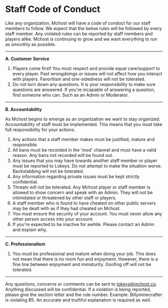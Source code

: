 # Staff Code of Conduct
Like any organization, Mchost will have a code of conduct for our staff members to follow. We expect that the below rules will be followed by every staff member. Any violated rules can be reported by staff members and players alike. Mchost is continuing to grow and we want everything to run as smoothly as possible.

***
**A. Customer Service**

1. Players come first! You must respect and provide equal care/support to every player. Past wrongdoings or issues will not affect how you interact with players. Favoritism and one-sidedness will not be tolerated.
2. Do not turn down any questions. It is your responsibility to make sure questions are answered. If you're incapable of answering a question, find someone who can. Such as an Admin or Moderator.

***
**B. Accountability**

As Mchost begins to emerge as an organization we want to stay organized. Accountability of staff must be implemented. This means that you must take full responsibility for your actions.

1. Any actions that a staff member makes must be justified, mature and responsible.
2. All bans must be recorded in the 'mod' channel and must have a valid reason. Any bans not recorded will be found out.
3. Any issues that you may have towards another staff member or player must be reported to Lokeys. Do not attempt to make the situation worse. Backstabbing will not be tolerated. 
4. Any information regarding private issues must be kept strictly confidential. 
5. Threats will not be tolerated. Any Mchost player or staff member is allowed to show concern and speak with an Admin. They will not be intimidated or threatened by other staff or players. 
6. A staff member who is found to have cheated on other public servers may be dealt with as if they had cheated on Mchost.
7. You must ensure the security of your account. You must never allow any other person access into your account. 
8. If you're expected to be inactive for awhile. Please contact an Admin and explain why.

***
**C. Professionalism**

1. You must be professional and mature when doing your job. This does not mean that there is no room fun and enjoyment. However, there is a fine line between enjoyment and immaturity. Goofing off will not be tolerated. 

***
Any questions, concerns or comments can be sent to lokeys@mchost.co. Anything discussed will be confidential.
If a violation is being reported, please give the section letter and the rule number.
Example: Billyminecrafter is violating B5. An accurate and truthful explanation is required as well.


